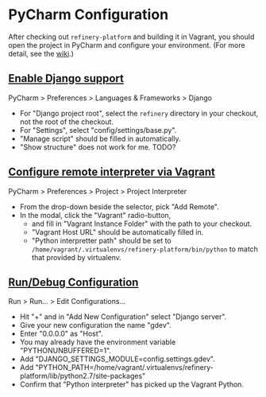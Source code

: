 # PyCharm Configuration

After checking out `refinery-platform` and building it in Vagrant,
you should open the project in PyCharm and configure your environment. 
(For more detail, see the [wiki](https://github.com/refinery-platform/refinery-platform/wiki/Development-Environment).)

## [Enable Django support](https://www.jetbrains.com/help/pycharm/django.html)

PyCharm > Preferences > Languages & Frameworks > Django

- For "Django project root", select the `refinery` directory in your checkout, not the root of the checkout.
- For "Settings", select "config/settings/base.py".
- "Manage script" should be filled in automatically.
- "Show structure" does not work for me. TODO?

## [Configure remote interpreter via Vagrant](https://www.jetbrains.com/help/pycharm/configuring-remote-interpreters-via-vagrant.html)

PyCharm > Preferences > Project > Project Interpreter

- From the drop-down beside the selector, pick "Add Remote".
- In the modal, click the "Vagrant" radio-button, 
    - and fill in "Vagrant Instance Folder" with the path to your checkout.
    - "Vagrant Host URL" should be automatically filled in.
    - "Python interpretter path" should be set to `/home/vagrant/.virtualenvs/refinery-platform/bin/python` to match that provided by virtualenv.

## [Run/Debug Configuration](https://www.jetbrains.com/help/pycharm/run-debug-configuration-django-server.html)

Run > Run... > Edit Configurations...

- Hit "+" and in "Add New Configuration" select "Django server".
- Give your new configuration the name "gdev".
- Enter "0.0.0.0" as "Host".
- You may already have the environment variable "PYTHONUNBUFFERED=1".
- Add "DJANGO_SETTINGS_MODULE=config.settings.gdev".
- Add "PYTHON_PATH=/home/vagrant/.virtualenvs/refinery-platform/lib/python2.7/site-packages"
- Confirm that "Python interpreter" has picked up the Vagrant Python.
